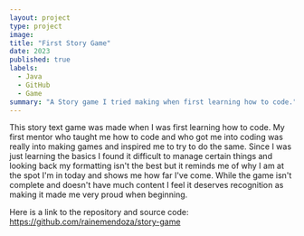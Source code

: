 ```yaml
---
layout: project
type: project
image: 
title: "First Story Game"
date: 2023
published: true
labels:
  - Java
  - GitHub
  - Game
summary: "A Story game I tried making when first learning how to code."
---
```


This story text game was made when I was first learning how to code. My first mentor who taught me how to code and who got me into coding was really into making games and inspired me to try to do the same. Since I was just learning the basics I found it difficult to manage certain things and looking back my formatting isn't the best but it reminds me of why I am at the spot I'm in today and shows me how far I've come.  While the game isn't complete and doesn't have much content I feel it deserves recognition as making it made me very proud when beginning.

Here is a link to the repository and source code: https://github.com/rainemendoza/story-game
